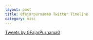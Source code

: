 ```yaml
---
layout: post
title: 0fajarpurnama0 Twitter Timeline
category: misc
---
```


<a class="twitter-timeline" href="https://twitter.com/0FajarPurnama0?ref_src=twsrc%5Etfw">Tweets by 0FajarPurnama0</a> <script async src="https://platform.twitter.com/widgets.js" charset="utf-8"></script>